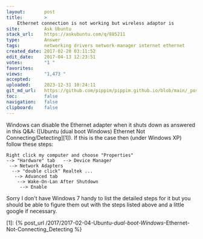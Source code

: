 ```yaml
---
layout:       post
title:        >
    Ethernet connection is not working but wireless adaptor is
site:         Ask Ubuntu
stack_url:    https://askubuntu.com/q/885211
type:         Answer
tags:         networking drivers network-manager internet ethernet
created_date: 2017-02-20 03:11:52
edit_date:    2017-04-13 12:23:51
votes:        "1 "
favorites:    
views:        "1,473 "
accepted:     
uploaded:     2023-12-31 10:24:11
git_md_url:   https://github.com/pippim/pippim.github.io/blob/main/_posts/2017/2017-02-20-Ethernet-connection-is-not-working-but-wireless-adaptor-is.md
toc:          false
navigation:   false
clipboard:    false
---
```


Windows can disable the Ethernet adapter when it shuts down as answered in this Q&A: ([Ubuntu (dual boot Windows) Ethernet Not Connecting/Detecting][1]). If this is the case then (under Windows XP) follow these steps:

``` 
Right click my computer and choose "Properties"
--> "Hardware" tab   --> Device Manager
 --> Network Adapters
  --> "double click" Realtek ...
   --> Advanced tab
    --> Wake-On-Lan After Shutdown
     --> Enable
```

Sorry I don't have Windows 7 handy to list the detailed steps for it but you should be able to figure them out with the steps listed above and a little google if necessary.


  [1]: {% post_url /2017/2017-02-04-Ubuntu-_dual-boot-Windows_-Ethernet-Not-Connecting_Detecting %}
